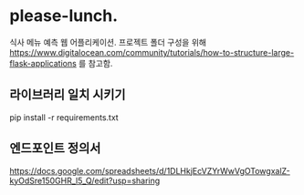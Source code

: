 # please-lunch.
식사 메뉴 예측 웹 어플리케이션.
프로젝트 폴더 구성을 위해 
https://www.digitalocean.com/community/tutorials/how-to-structure-large-flask-applications
를 참고함.

## 라이브러리 일치 시키기
pip install -r requirements.txt

## 엔드포인트 정의서
https://docs.google.com/spreadsheets/d/1DLHkjEcVZYrWwVgOTowgxalZ-kyOdSre150GHR_l5_Q/edit?usp=sharing
